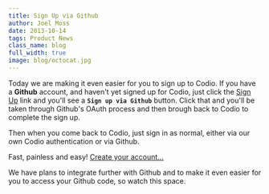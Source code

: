 ```yaml
---
title: Sign Up via Github
author: Joel Moss
date: 2013-10-14
tags: Product News
class_name: blog
full_width: true
image: blog/octocat.jpg
---
```


Today we are making it even easier for you to sign up to Codio. If you have a **Github** account, and haven't yet signed up for Codio, just click the [Sign Up](/p/signup) link and you'll see a **`Sign up via Github`** button. Click that and you'll be taken through Github's OAuth process and then brough back to Codio to complete the sign up.

Then when you come back to Codio, just sign in as normal, either via our own Codio authentication or via Github.

Fast, painless and easy! [Create your account...](/p/signup)

We have plans to integrate further with Github and to make it even easier for you to access your Github code, so watch this space.
